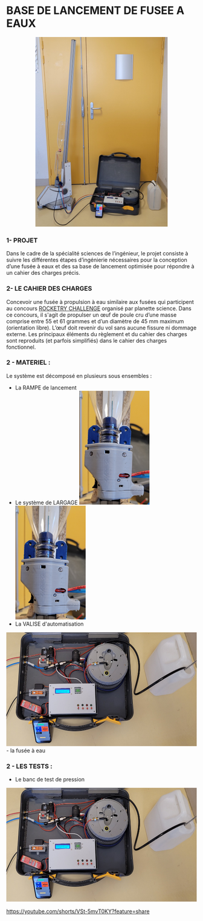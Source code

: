 # BASE DE LANCEMENT DE FUSEE A EAUX
<p align="center">
<img src="Mise en situation.jpg" alt="Illustration" height=500>

### 1- PROJET
Dans le cadre de la spécialité sciences de l’ingénieur, le projet consiste à suivre les différentes étapes d’ingénierie nécessaires pour la conception d’une fusée à eaux et des sa base de lancement optimisée pour répondre à un cahier des charges précis.

### 2- LE CAHIER DES CHARGES
Concevoir une fusée à propulsion à eau similaire aux fusées qui participent au concours [ROCKETRY CHALLENGE](https://www.planete-sciences.org/espace/Rocketry-Challenge/Presentation) organisé par planette science.
Dans ce concours, il s'agit de propulser un œuf de poule cru d’une masse comprise entre 55 et 61 grammes et d’un diamètre de 45 mm maximum (orientation libre). 
L’œuf doit revenir du vol sans aucune fissure ni dommage externe.
Les principaux éléments du règlement et du cahier des charges sont reproduits (et parfois simplifiés) dans le cahier des charges fonctionnel.

### 2 - MATERIEL :
Le système est décomposé en plusieurs sous ensembles :
- La RAMPE de lancement
- Le système de LARGAGE
<img src="Lanceur femé.jpg" alt="FERME" height=300> <img src="Lanceur femé.jpg" alt="OUVERT" height=300>
- La VALISE d'automatisation
<img src="Valise.jpg" alt="VALISE" height=300>
- la fusée à eau


### 2 - LES TESTS :
- Le banc de test de pression
<img src="Valise.jpg" alt="VALISE" height=300>


https://youtube.com/shorts/VSt-5mvT0KY?feature=share
